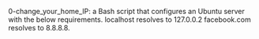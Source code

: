 0-change_your_home_IP: a Bash script that configures an Ubuntu server with the below requirements.
	localhost resolves to 127.0.0.2
    	facebook.com resolves to 8.8.8.8.
